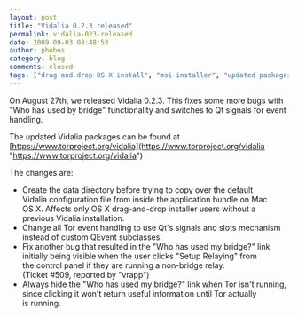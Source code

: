 ```yaml
---
layout: post
title: "Vidalia 0.2.3 released"
permalink: vidalia-023-released
date: 2009-09-03 08:48:53
author: phobos
category: blog
comments: closed
tags: ["drag and drop OS X install", "msi installer", "updated packages", "vidalia bundle"]
---
```


On August 27th, we released Vidalia 0.2.3. This fixes some more bugs with "Who has used by bridge" functionality and switches to Qt signals for event handling.

The updated Vidalia packages can be found at [https://www.torproject.org/vidalia](https://www.torproject.org/vidalia "https://www.torproject.org/vidalia")

The changes are:

<!-- more -->

-   Create the data directory before trying to copy over the default  
     Vidalia configuration file from inside the application bundle on Mac  
     OS X. Affects only OS X drag-and-drop installer users without a  
     previous Vidalia installation.
-   Change all Tor event handling to use Qt's signals and slots mechanism  
     instead of custom QEvent subclasses.
-   Fix another bug that resulted in the "Who has used my bridge?" link  
     initially being visible when the user clicks "Setup Relaying" from  
     the control panel if they are running a non-bridge relay.  
     (Ticket \#509, reported by "vrapp")
-   Always hide the "Who has used my bridge?" link when Tor isn't running,  
     since clicking it won't return useful information until Tor actually  
     is running.

